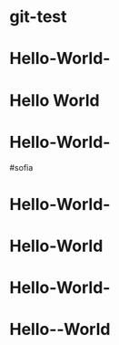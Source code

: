 # git-test
# Hello-World-
# Hello World
# Hello-World-
#sofia
# Hello-World-
# Hello-World
# Hello-World-
# Hello--World
